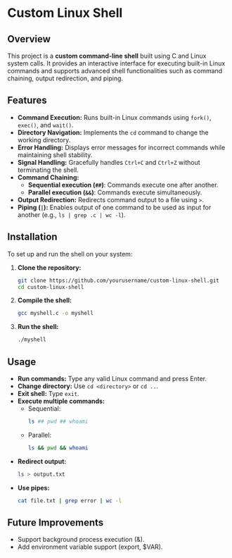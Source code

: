 # Custom Linux Shell  

## Overview  
This project is a **custom command-line shell** built using C and Linux system calls. It provides an interactive interface for executing built-in Linux commands and supports advanced shell functionalities such as command chaining, output redirection, and piping.  

## Features  
- **Command Execution:** Runs built-in Linux commands using `fork()`, `exec()`, and `wait()`.  
- **Directory Navigation:** Implements the `cd` command to change the working directory.  
- **Error Handling:** Displays error messages for incorrect commands while maintaining shell stability.  
- **Signal Handling:** Gracefully handles `Ctrl+C` and `Ctrl+Z` without terminating the shell.  
- **Command Chaining:**  
  - **Sequential execution (`##`)**: Commands execute one after another.  
  - **Parallel execution (`&&`)**: Commands execute simultaneously.  
- **Output Redirection:** Redirects command output to a file using `>`.  
- **Piping (`|`):** Enables output of one command to be used as input for another (e.g., `ls | grep .c | wc -l`).  

## Installation  
To set up and run the shell on your system:  

1. **Clone the repository:**  
   ```bash
   git clone https://github.com/yourusername/custom-linux-shell.git  
   cd custom-linux-shell  
2. **Compile the shell:**
    ```bash
    gcc myshell.c -o myshell  
3. **Run the shell:**
    ```bash
    ./myshell  

## Usage
- **Run commands:** Type any valid Linux command and press Enter.
- **Change directory:** Use `cd <directory>` or `cd ..`.
- **Exit shell:** Type `exit`.
- **Execute multiple commands:**
  - Sequential:
    ```bash
    ls ## pwd ## whoami
  - Parallel:
    ```bash
    ls && pwd && whoami
- **Redirect output:**
  ```bash
  ls > output.txt
- **Use pipes:**
  ```bash
  cat file.txt | grep error | wc -l
  
## Future Improvements
- Support background process execution (&).
- Add environment variable support (export, $VAR).
